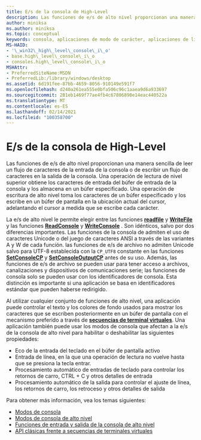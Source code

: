 ```yaml
---
title: E/s de la consola de High-Level
description: Las funciones de e/s de alto nivel proporcionan una manera sencilla de leer un flujo de caracteres de la entrada de la consola o de escribir un flujo de caracteres en la salida de la consola.
author: miniksa
ms.author: miniksa
ms.topic: conceptual
keywords: consola, aplicaciones de modo de carácter, aplicaciones de línea de comandos, aplicaciones de terminal, API de consola
MS-HAID:
- '\_win32\_high\_level\_console\_i\_o'
- base.high\_level\_console\_i\_o
- consoles.high\_level\_console\_i\_o
MSHAttr:
- PreferredSiteName:MSDN
- PreferredLib:/library/windows/desktop
ms.assetid: 6d191fee-87bb-4659-8056-910149e591f7
ms.openlocfilehash: d240a261ea555e0bfa506c96c1aaea9d6a933697
ms.sourcegitcommit: 281eb1469f77ae4fb4c67806898e14eac440522a
ms.translationtype: MT
ms.contentlocale: es-ES
ms.lasthandoff: 02/14/2021
ms.locfileid: "100358700"
---
```

# <a name="high-level-console-io"></a>E/s de la consola de High-Level

Las funciones de e/s de alto nivel proporcionan una manera sencilla de leer un flujo de caracteres de la entrada de la consola o de escribir un flujo de caracteres en la salida de la consola. Una operación de lectura de nivel superior obtiene los caracteres de entrada del búfer de entrada de la consola y los almacena en un búfer especificado. Una operación de escritura de alto nivel toma los caracteres de un búfer especificado y los escribe en un búfer de pantalla en la ubicación actual del cursor, adelantando el cursor a medida que se escribe cada carácter.

La e/s de alto nivel le permite elegir entre las funciones [**readfile**](/windows/win32/api/fileapi/nf-fileapi-readfile) y [**WriteFile**](/windows/win32/api/fileapi/nf-fileapi-writefile) y las funciones [**ReadConsole**](readconsole.md) y [**WriteConsole**](writeconsole.md) . Son idénticos, salvo por dos diferencias importantes. Las funciones de la consola de admiten el uso de caracteres Unicode o del juego de caracteres ANSI a través de las variantes A y W de cada función. las funciones de e/s de archivo no admiten Unicode salvo para UTF-8 establecida con la `CP_UTF8` constante en las funciones **[SetConsoleCP](setconsolecp.md)** y **[SetConsoleOutputCP](setconsoleoutputcp.md)** antes de su uso. Además, las funciones de e/s de archivo se pueden usar para tener acceso a archivos, canalizaciones y dispositivos de comunicaciones serie; las funciones de consola solo se pueden usar con los identificadores de consola. Esta distinción es importante si una aplicación se basa en identificadores estándar que pueden haberse redirigido.

Al utilizar cualquier conjunto de funciones de alto nivel, una aplicación puede controlar el texto y los colores de fondo usados para mostrar los caracteres que se escriben posteriormente en un búfer de pantalla con el mecanismo preferido a través de **[secuencias de terminal virtuales](console-virtual-terminal-sequences.md)**. Una aplicación también puede usar los modos de consola que afectan a la e/s de la consola de alto nivel para habilitar o deshabilitar las siguientes propiedades:

- Eco de la entrada del teclado en el búfer de pantalla activo
- Entrada de línea, en la que una operación de lectura no vuelve hasta que se presiona la tecla entrar.
- Procesamiento automático de entradas de teclado para controlar los retornos de carro, CTRL + C y otros detalles de entrada
- Procesamiento automático de la salida para controlar el ajuste de línea, los retornos de carro, los retroceso y otros detalles de salida

Para obtener más información, vea los temas siguientes:

- [Modos de consola](console-modes.md)
- [Modos de consola de alto nivel](high-level-console-modes.md)
- [Funciones de entrada y salida de la consola de alto nivel](high-level-console-input-and-output-functions.md)
- [API clásicas frente a secuencias de terminales virtuales](classic-vs-vt.md)